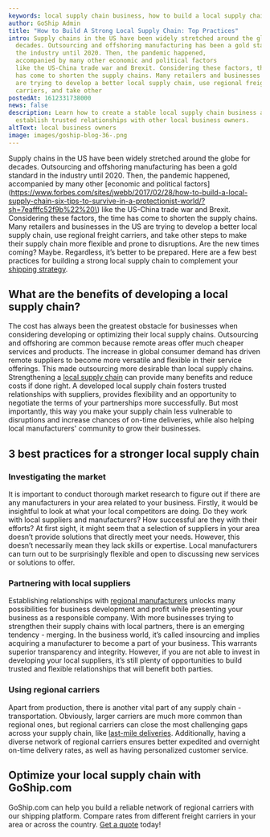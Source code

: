 ```yaml
---
keywords: local supply chain business, how to build a local supply chain
author: GoShip Admin
title: "How to Build A Strong Local Supply Chain: Top Practices"
intro: Supply chains in the US have been widely stretched around the globe for
  decades. Outsourcing and offshoring manufacturing has been a gold standard in
  the industry until 2020. Then, the pandemic happened,
  accompanied by many other economic and political factors
  like the US-China trade war and Brexit. Considering these factors, the time
  has come to shorten the supply chains. Many retailers and businesses in the US
  are trying to develop a better local supply chain, use regional freight
  carriers, and take other
postedAt: 1612331738000
news: false
description: Learn how to create a stable local supply chain business and
  establish trusted relationships with other local business owners.
altText: local business owners
image: images/goship-blog-36-.png
---
```

Supply chains in the US have been widely stretched around the globe for decades. Outsourcing and offshoring manufacturing has been a gold standard in the industry until 2020. Then, the pandemic happened, accompanied by many other [economic and political factors](https://www.forbes.com/sites/jwebb/2017/02/28/how-to-build-a-local-supply-chain-six-tips-to-survive-in-a-protectionist-world/?sh=7eafffc52f9b%22%20\) like the US-China trade war and Brexit. Considering these factors, the time has come to shorten the supply chains. Many retailers and businesses in the US are trying to develop a better local supply chain, use regional freight carriers, and take other steps to make their supply chain more flexible and prone to disruptions. Are the new times coming? Maybe. Regardless, it’s better to be prepared. Here are a few best practices for building a strong local supply chain to complement your [shipping strategy](https://www.goship.com/blog/3-tips-for-shipping-strategy-success-in-2021/).

What are the benefits of developing a local supply chain?
---------------------------------------------------------

The cost has always been the greatest obstacle for businesses when considering developing or optimizing their local supply chains. Outsourcing and offshoring are common because remote areas offer much cheaper services and products. The increase in global consumer demand has driven remote suppliers to become more versatile and flexible in their service offerings. This made outsourcing more desirable than local supply chains. Strengthening a [local supply chain](https://www.goship.com/blog/what-is-local-supply-chain-and-how-it-can-help-your-business/) can provide many benefits and reduce costs if done right. A developed local supply chain fosters trusted relationships with suppliers, provides flexibility and an opportunity to negotiate the terms of your partnerships more successfully. But most importantly, this way you make your supply chain less vulnerable to disruptions and increase chances of on-time deliveries, while also helping local manufacturers' community to grow their businesses.

3 best practices for a stronger local supply chain
--------------------------------------------------

### Investigating the market

It is important to conduct thorough market research to figure out if there are any manufacturers in your area related to your business. Firstly, it would be insightful to look at what your local competitors are doing. Do they work with local suppliers and manufacturers? How successful are they with their efforts? At first sight, it might seem that a selection of suppliers in your area doesn’t provide solutions that directly meet your needs. However, this doesn’t necessarily mean they lack skills or expertise. Local manufacturers can turn out to be surprisingly flexible and open to discussing new services or solutions to offer.

### Partnering with local suppliers

Establishing relationships with [regional manufacturers](https://www.goship.com/blog/manufacturing-challenges-in-business-and-shipping/) unlocks many possibilities for business development and profit while presenting your business as a responsible company. With more businesses trying to strengthen their supply chains with local partners, there is an emerging tendency - merging. In the business world, it’s called insourcing and implies acquiring a manufacturer to become a part of your business. This warrants superior transparency and integrity. However, if you are not able to invest in developing your local suppliers, it’s still plenty of opportunities to build trusted and flexible relationships that will benefit both parties.

### Using regional carriers

Apart from production, there is another vital part of any supply chain - transportation. Obviously, larger carriers are much more common than regional ones, but regional carriers can close the most challenging gaps across your supply chain, like [last-mile deliveries](https://www.goship.com/blog/3-ways-to-master-your-last-mile-delivery/). Additionally, having a diverse network of regional carriers ensures better expedited and overnight on-time delivery rates, as well as having personalized customer service.

Optimize your local supply chain with GoShip.com
------------------------------------------------

GoShip.com can help you build a reliable network of regional carriers with our shipping platform. Compare rates from different freight carriers in your area or across the country. [Get a quote](https://www.goship.com/) today!
